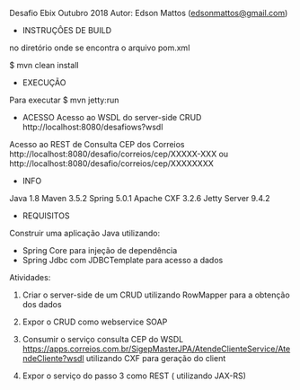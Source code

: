Desafio Ebix Outubro 2018
Autor: Edson Mattos (edsonmattos@gmail.com)

* INSTRUÇÔES DE BUILD

no diretório onde se encontra o arquivo pom.xml

$ mvn clean install


* EXECUÇÃO

Para executar
$ mvn jetty:run

* ACESSO
Acesso ao WSDL do server-side CRUD
http://localhost:8080/desafiows?wsdl

Acesso ao REST de Consulta CEP dos Correios
http://localhost:8080/desafio/correios/cep/XXXXX-XXX
ou
http://localhost:8080/desafio/correios/cep/XXXXXXXX

* INFO

Java 1.8
Maven 3.5.2
Spring 5.0.1
Apache CXF 3.2.6
Jetty Server 9.4.2


* REQUISITOS

Construir uma aplicação Java utilizando: 

- Spring Core para injeção de dependência
- Spring Jdbc com JDBCTemplate para acesso a dados


Atividades: 

1) Criar o server-side de um CRUD utilizando RowMapper para a obtenção dos dados

2) Expor o CRUD como webservice SOAP

3) Consumir o serviço consulta CEP do WSDL 
https://apps.correios.com.br/SigepMasterJPA/AtendeClienteService/AtendeCliente?wsdl utilizando CXF para geração do client

4) Expor o serviço do passo 3 como REST ( utilizando JAX-RS)
